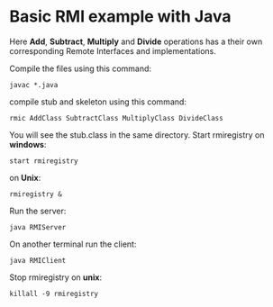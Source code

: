 # Basic RMI example with Java
Here **Add**, **Subtract**, **Multiply** and **Divide** operations has a their own corresponding Remote Interfaces and implementations.

Compile the files using this command:
```
javac *.java
```
compile stub and skeleton using this command:
```
rmic AddClass SubtractClass MultiplyClass DivideClass
```
You will see the stub.class in the same directory.
Start rmiregistry on **windows**:
```
start rmiregistry
```

on **Unix**:
```
rmiregistry &
```


Run the server:

```
java RMIServer
```


On another terminal run the client:
```
java RMIClient
```
Stop rmiregistry on **unix**:
```
killall -9 rmiregistry
```
